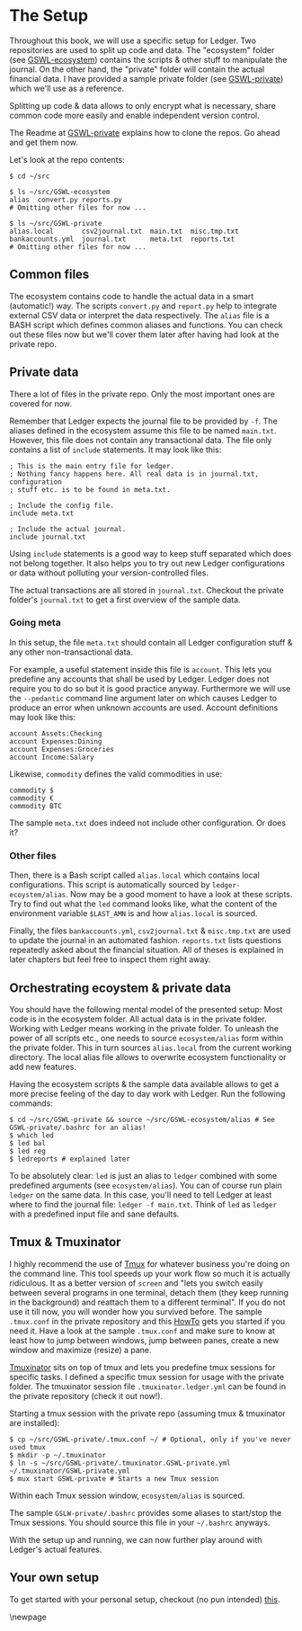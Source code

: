 
# The Setup #

Throughout this book, we will use a specific setup for Ledger.
Two repositories are used to split up code and data.
The "ecosystem" folder (see [GSWL-ecosystem](https://github.com/rolfschr/GSWL-ecoystem)) contains the scripts & other stuff to manipulate the journal.
On the other hand, the "private" folder will contain the actual financial data.
I have provided a sample private folder (see [GSWL-private](https://github.com/rolfschr/GSWL-private)) which we'll use as a reference.

Splitting up code & data allows to only encrypt what is necessary, share common code more easily and enable independent version control.

The Readme at [GSWL-private](https://github.com/rolfschr/GSWL-private) explains how to clone the repos.
Go ahead and get them now.

Let's look at the repo contents:

~~~{.bash}
$ cd ~/src

$ ls ~/src/GSWL-ecosystem
alias  convert.py reports.py
# Omitting other files for now ...

$ ls ~/src/GSWL-private
alias.local       csv2journal.txt  main.txt  misc.tmp.txt
bankaccounts.yml  journal.txt      meta.txt  reports.txt
# Omitting other files for now ...
~~~

## Common files ##

The ecosystem contains code to handle the actual data in a smart (automatic!) way.
The scripts ``convert.py`` and ``report.py`` help to integrate external CSV data or interpret the data respectively.
The ``alias`` file is a BASH script which defines common aliases and functions.
You can check out these files now but we'll cover them later after having had look at the private repo.

## Private data ##

There a lot of files in the private repo.
Only the most important ones are covered for now.

Remember that Ledger expects the journal file to be provided by ``-f``.
The aliases defined in the ecosystem assume this file to be named ``main.txt``.
However, this file does not contain any transactional data.
The file only contains a list of ``include`` statements.
It may look like this:

~~~{.commonlisp}
; This is the main entry file for ledger.
; Nothing fancy happens here. All real data is in journal.txt, configuration
; stuff etc. is to be found in meta.txt.

; Include the config file.
include meta.txt

; Include the actual journal.
include journal.txt
~~~

Using ``include`` statements is a good way to keep stuff separated which does not belong together.
It also helps you to try out new Ledger configurations or data without polluting your version-controlled files.

The actual transactions are all stored in ``journal.txt``.
Checkout the private folder's ``journal.txt`` to get a first overview of the sample data.


### Going meta ###

In this setup, the file ``meta.txt`` should contain all Ledger configuration stuff & any other non-transactional data.

For example, a useful statement inside this file is ``account``.
This lets you predefine any accounts that shall be used by Ledger.
Ledger does not require you to do so but it is good practice anyway.
Furthermore we will use the ``--pedantic`` command line argument later on which causes Ledger to produce an error when unknown accounts are used.
Account definitions may look like this:

~~~{.commonlisp}
account Assets:Checking
account Expenses:Dining
account Expenses:Groceries
account Income:Salary
~~~

Likewise, ``commodity`` defines the valid commodities in use:

~~~{.commonlisp}
commodity $
commodity €
commodity BTC
~~~

The sample ``meta.txt`` does indeed not include other configuration.
Or does it?

### Other files ### 

Then, there is a Bash script called ``alias.local`` which contains local configurations.
This script is automatically sourced by ``ledger-ecoystem/alias``.
Now may be a good moment to have a look at these scripts.
Try to find out what the `led` command looks like, what the content of the environment variable ``$LAST_AMN`` is and how ``alias.local`` is sourced.

Finally, the files ``bankaccounts.yml``, ``csv2journal.txt`` & ``misc.tmp.txt`` are used to update the journal in an automated fashion.
``reports.txt`` lists questions repeatedly asked about the financial situation.
All of theses is explained in later chapters but feel free to inspect them right away.

## Orchestrating ecoystem & private data ##

You should have the following mental model of the presented setup:
Most code is in the ecosystem folder.
All actual data is in the private folder.
Working with Ledger means working in the private folder.
To unleash the power of all scripts etc., one needs to source ``ecosystem/alias`` form within the private folder.
This in turn sources ``alias.local`` from the current working directory.
The local alias file allows to overwrite ecosystem functionality or add new features.

Having the ecosystem scripts & the sample data available allows to get a more precise feeling of the day to day work with Ledger.
Run the following commands:

~~~{.bash}
$ cd ~/src/GSWL-private && source ~/src/GSWL-ecosystem/alias # See GSWL-private/.bashrc for an alias!
$ which led
$ led bal
$ led reg
$ ledreports # explained later
~~~

To be absolutely clear: ``led`` is just an alias to ``ledger`` combined with some predefined arguments (see ``ecosystem/alias``).
You can of course run plain ``ledger`` on the same data.
In this case, you'll need to tell Ledger at least where to find the journal file: ``ledger -f main.txt``.
Think of ``led`` as ``ledger`` with a predefined input file and sane defaults.

## Tmux & Tmuxinator ##

I highly recommend the use of [Tmux](http://tmux.sourceforge.net/) for whatever business you're doing on the command line.
This tool speeds up your work flow so much it is actually ridiculous.
It as a better version of ``screen`` and "lets you switch easily between several programs in one terminal, detach them (they keep running in the background) and reattach them to a different terminal".
If you do not use it till now, you will wonder how you survived before.
The sample ``.tmux.conf`` in the private repository and this [HowTo](https://gist.github.com/MohamedAlaa/2961058) gets you started if you need it.
Have a look at the sample ``.tmux.conf`` and make sure to know at least how to jump between windows, jump between panes, create a new window and maximize (resize) a pane.

[Tmuxinator](https://github.com/tmuxinator/tmuxinator) sits on top of tmux and lets you predefine tmux sessions for specific tasks.
I defined a specific tmux session for usage with the private folder.
The tmuxinator session file ``.tmuxinator.ledger.yml`` can be found in the private repository (check it out now!).

Starting a tmux session with the private repo (assuming tmux & tmuxinator are installed):

~~~{.bash}
$ cp ~/src/GSWL-private/.tmux.conf ~/ # Optional, only if you've never used tmux
$ mkdir -p ~/.tmuxinator
$ ln -s ~/src/GSWL-private/.tmuxinator.GSWL-private.yml ~/.tmuxinator/GSWL-private.yml
$ mux start GSWL-private # Starts a new Tmux session
~~~

Within each Tmux session window, ``ecosystem/alias`` is sourced.

The sample ``GSLW-private/.bashrc`` provides some aliases to start/stop the Tmux sessions.
You should source this file in your ``~/.bashrc`` anyways.

With the setup up and running, we can now further play around with Ledger's actual features.

## Your own setup ##

To get started with your personal setup, checkout (no pun intended) [this](https://github.com/rolfschr/GSWL-private-empty).

\newpage
